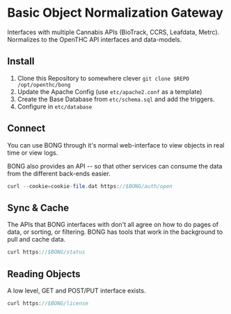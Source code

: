 # Basic Object Normalization Gateway

Interfaces with multiple Cannabis APIs (BioTrack, CCRS, Leafdata, Metrc).
Normalizes to the OpenTHC API interfaces and data-models.

## Install

1. Clone this Repository to somewhere clever `git clone $REPO /opt/openthc/bong`
1. Update the Apache Config (use `etc/apache2.conf` as a template)
1. Create the Base Database from `etc/schema.sql` and add the triggers.
1. Configure in `etc/database`


## Connect

You can use BONG through it's normal web-interface to view objects in real time or view logs.

BONG also provides an API -- so that other services can consume the data from the different back-ends easier.


```php
curl --cookie=cookie-file.dat https://$BONG/auth/open
```


## Sync & Cache

The APIs that BONG interfaces with don't all agree on how to do pages of data, or sorting, or filtering.
BONG has tools that work in the background to pull and cache data.

```php
curl https://$BONG/status
```


## Reading Objects

A low level, GET and POST/PUT interface exists.


```php
curl https://$BONG/license
```
